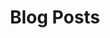 ---
title: "Blog Posts"
permalink: /blog/
layout: posts
author_profile: true
pagination:
  enabled: true
---